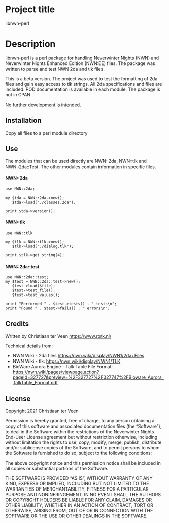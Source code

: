 # Project title

libnwn-perl

# Description

libnwn-perl is a perl package for handling Neverwinter Nights (NWN) and Neverwinter Nights Enhanced Edition (NWN:EE) files. The package was written to parse and test NWN 2da and tlk files.

This is a beta version. The project was used to test the formatting of 2da files and gain easy access to tlk strings. All 2da specifications and files are included. POD documentation is available in each module. The package is not in CPAN.

No further development is intended.

## Installation

Copy all files to a perl module directory

## Use

The modules that can be used directly are NWN::2da, NWN::tlk and NWN::2da::Test. The other modules contain information in specific files.

#### NWN::2da

    use NWN::2da;
    
    my $tda = NWN::2da->new();
       $tda->load("./classes.2da");
    
    print $tda->version();

#### NWN::tlk

    use NWN::tlk
    
    my $tlk = NWN::tlk->new();
       $tlk->load("./dialog.tlk");
    
    print $tlk->get_string(4);

#### NWN::2da::test

    use NWN::2da::test;
    my $test = NWN::2da::test->new();
       $test->load($file);
       $test->test_file();
       $test->test_values();

    print "Performed " . $test->tests() . " tests\n";
    print "Found " . $test->fails() . " errors\n";

## Credits

Written by Christiaan ter Veen <https://www.rork.nl/>

Technical details from:

- NWN Wiki - 2da files <https://nwn.wiki/display/NWN1/2da+Files>
- NWN Wiki - tlk: <https://nwn.wiki/display/NWN1/TLK>
- BioWare Aurora Engine - Talk Table File Format: <https://nwn.wiki/pages/viewpage.action?pageId=327727&preview=%2F327727%2F327747%2FBioware_Aurora_TalkTable_Format.pdf>

## License

Copyright 2021 Christiaan ter Veen

Permission is hereby granted, free of charge, to any person obtaining a copy of this software and associated documentation files (the “Software”), to deal in the Software within the restrictions of the Neverwinter Nights End-User License agreement but without restriction otherwise, including without limitation the rights to use, copy, modify, merge, publish, distribute and/or sublicense copies of the Software, and to permit persons to whom the Software is furnished to do so, subject to the following conditions:

The above copyright notice and this permission notice shall be included in all copies or substantial portions of the Software.

THE SOFTWARE IS PROVIDED “AS IS”, WITHOUT WARRANTY OF ANY KIND, EXPRESS OR IMPLIED, INCLUDING BUT NOT LIMITED TO THE WARRANTIES OF MERCHANTABILITY, FITNESS FOR A PARTICULAR PURPOSE AND NONINFRINGEMENT. IN NO EVENT SHALL THE
AUTHORS OR COPYRIGHT HOLDERS BE LIABLE FOR ANY CLAIM, DAMAGES OR OTHER LIABILITY, WHETHER IN AN ACTION OF CONTRACT, TORT OR OTHERWISE, ARISING FROM, OUT OF OR IN CONNECTION WITH THE SOFTWARE OR THE USE OR OTHER DEALINGS IN THE SOFTWARE.
